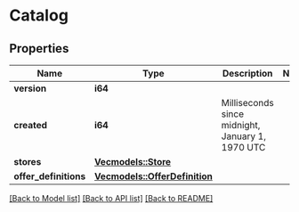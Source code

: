 # Catalog

## Properties

Name | Type | Description | Notes
------------ | ------------- | ------------- | -------------
**version** | **i64** |  | 
**created** | **i64** | Milliseconds since midnight, January 1, 1970 UTC | 
**stores** | [**Vec<models::Store>**](Store.md) |  | 
**offer_definitions** | [**Vec<models::OfferDefinition>**](OfferDefinition.md) |  | 

[[Back to Model list]](../README.md#documentation-for-models) [[Back to API list]](../README.md#documentation-for-api-endpoints) [[Back to README]](../README.md)


